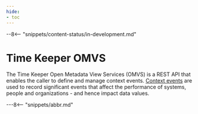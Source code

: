 ```yaml
---
hide:
- toc
---
```


<!-- SPDX-License-Identifier: CC-BY-4.0 -->
<!-- Copyright Contributors to the Egeria project. -->

--8<-- "snippets/content-status/in-development.md"

# Time Keeper OMVS

The Time Keeper Open Metadata View Services (OMVS) is a REST API that enables the caller to define and manage context events. [Context events](/concepts/context-event) are used to record significant events that affect the performance of systems, people and organizations - and hence impact data values.

---8<-- "snippets/abbr.md"






